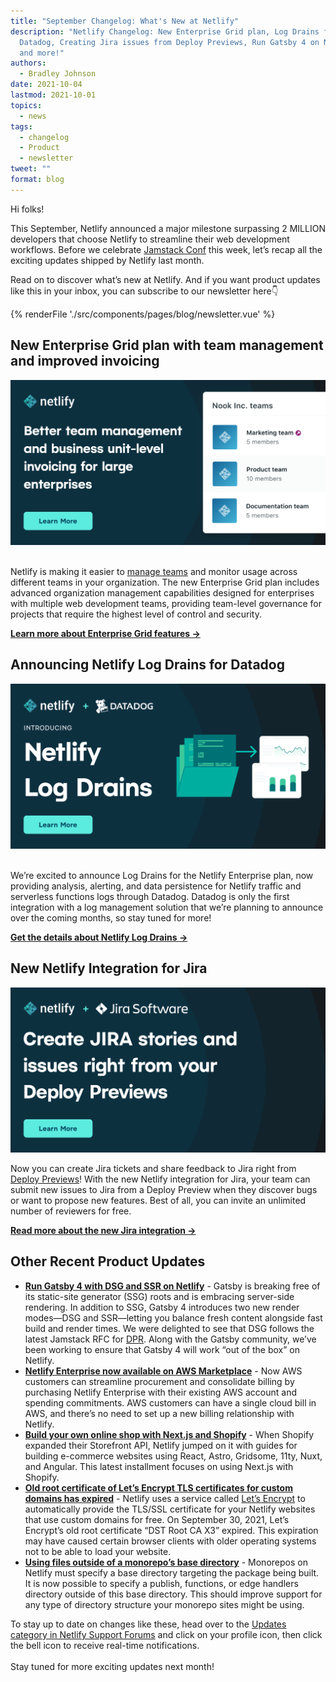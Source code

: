 ```yaml
---
title: "September Changelog: What's New at Netlify"
description: "Netlify Changelog: New Enterprise Grid plan, Log Drains for
  Datadog, Creating Jira issues from Deploy Previews, Run Gatsby 4 on Netlify,
  and more!"
authors:
  - Bradley Johnson
date: 2021-10-04
lastmod: 2021-10-01
topics:
  - news
tags:
  - changelog
  - Product
  - newsletter
tweet: ""
format: blog
---
```

Hi folks!

This September, Netlify announced a major milestone surpassing 2 MILLION developers that choose Netlify to streamline their web development workflows. Before we celebrate [Jamstack Conf](https://jamstackconf.com/#/) this week, let’s recap all the exciting updates shipped by Netlify last month.

Read on to discover what’s new at Netlify. And if you want product updates like this in your inbox, you can subscribe to our newsletter here👇

{% renderFile './src/components/pages/blog/newsletter.vue' %}

## New Enterprise Grid plan with team management and improved invoicing

[![](/v3/img/blog/netlify-mtm-og.png)](https://www.netlify.com/blog/2021/09/21/new-team-management-and-improved-invoicing-with-netlify-enterprise-grid-plan/)

\
Netlify is making it easier to [manage teams](https://docs.netlify.com/accounts-and-billing/organization-management/) and monitor usage across different teams in your organization. The new Enterprise Grid plan includes advanced organization management capabilities designed for enterprises with multiple web development teams, providing team-level governance for projects that require the highest level of control and security.

**[Learn more about Enterprise Grid features →](https://www.netlify.com/blog/2021/09/21/new-team-management-and-improved-invoicing-with-netlify-enterprise-grid-plan/)**

## Announcing Netlify Log Drains for Datadog

[![](/v3/img/blog/netlify-datadog-og.png)](https://www.netlify.com/blog/2021/09/08/announcing-netlify-log-drains-for-datadog/)

\
We’re excited to announce Log Drains for the Netlify Enterprise plan, now providing analysis, alerting, and data persistence for Netlify traffic and serverless functions logs through Datadog. Datadog is only the first integration with a log management solution that we’re planning to announce over the coming months, so stay tuned for more!

**[Get the details about Netlify Log Drains →](https://www.netlify.com/blog/2021/09/08/announcing-netlify-log-drains-for-datadog/)**

## New Netlify Integration for Jira

[![](/v3/img/blog/netlify-jira-integration.png)](https://www.netlify.com/blog/2021/09/22/create-jira-stories-and-issues-right-from-your-deploy-previews/)

Now you can create Jira tickets and share feedback to Jira right from [Deploy Previews](https://www.netlify.com/products/deploy-previews/)! With the new Netlify integration for Jira, your team can submit new issues to Jira from a Deploy Preview when they discover bugs or want to propose new features. Best of all, you can invite an unlimited number of reviewers for free.

**[Read more about the new Jira integration →](https://www.netlify.com/blog/2021/09/22/create-jira-stories-and-issues-right-from-your-deploy-previews/)**

## Other Recent Product Updates

* **[Run Gatsby 4 with DSG and SSR on Netlify](https://www.netlify.com/blog/2021/09/16/run-gatsby-4-with-dsg-and-ssr-on-netlify-today/)** - Gatsby is breaking free of its static-site generator (SSG) roots and is embracing server-side rendering. In addition to SSG, Gatsby 4 introduces two new render modes—DSG and SSR—letting you balance fresh content alongside fast build and render times. We were delighted to see that DSG follows the latest Jamstack RFC for [DPR](https://github.com/jamstack/jamstack.org/discussions/549). Along with the Gatsby community, we’ve been working to ensure that Gatsby 4 will work “out of the box” on Netlify.
* **[Netlify Enterprise now available on AWS Marketplace](https://www.netlify.com/aws-marketplace/)** - Now AWS customers can streamline procurement and consolidate billing by purchasing Netlify Enterprise with their existing AWS account and spending commitments. AWS customers can have a single cloud bill in AWS, and there’s no need to set up a new billing relationship with Netlify.
* **[Build your own online shop with Next.js and Shopify](https://www.netlify.com/blog/2021/09/13/build-your-own-online-shop-with-next.js-and-shopify/)** - When Shopify expanded their Storefront API, Netlify jumped on it with guides for building e-commerce websites using React, Astro, Gridsome, 11ty, Nuxt, and Angular. This latest installment focuses on using Next.js with Shopify.
* **[Old root certificate of Let’s Encrypt TLS certificates for custom domains has expired](https://answers.netlify.com/t/old-root-certificate-of-lets-encrypt-tls-certificates-for-custom-domains-has-expired/44973)** - Netlify uses a service called [Let’s Encrypt](https://letsencrypt.org/) to automatically provide the TLS/SSL certificate for your Netlify websites that use custom domains for free. On September 30, 2021, Let’s Encrypt’s old root certificate “DST Root CA X3” expired. This expiration may have caused certain browser clients with older operating systems not to be able to load your website.
* **[Using files outside of a monorepo’s base directory](https://answers.netlify.com/t/using-files-outside-of-a-monorepos-base-directory/43947)** - Monorepos on Netlify must specify a base directory targeting the package being built. It is now possible to specify a publish, functions, or edge handlers directory outside of this base directory. This should improve support for any type of directory structure your monorepo sites might be using.

To stay up to date on changes like these, head over to the [Updates category in Netlify Support Forums](https://answers.netlify.com/c/features/updates/51?utm_campaign=General%20Newsletter&utm_medium=email&_hsmi=2&_hsenc=p2ANqtz--IRbpFAIm-gHxhvzRpuED2Q87pw9BrlTky8RmNQjMRUOK0uvr-q9Jun4pyibKQRN-rXNX37M4ZGEpI2N1ZQyP4BH9v3w&utm_content=2&utm_source=hs_email) and click on your profile icon, then click the bell icon to receive real-time notifications. \
\
Stay tuned for more exciting updates next month!
